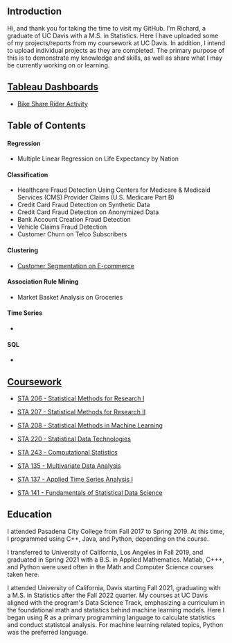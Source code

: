 ## Introduction

Hi, and thank you for taking the time to visit my GitHub. I'm Richard, a graduate of UC Davis with a M.S. in Statistics. Here I have uploaded some of my projects/reports from my coursework at UC Davis. In addition, I intend to upload individual projects as they are completed. The primary purpose of this is to demonstrate my knowledge and skills, as well as share what I may be currently working on or learning. 

## [Tableau Dashboards](https://public.tableau.com/app/profile/richard.ly5913/vizzes)
  - [Bike Share Rider Activity](https://public.tableau.com/app/profile/richard.ly5913/viz/BikeShareRiderActivity/Dashboard1)

## Table of Contents

#### Regression
  - Multiple Linear Regression on Life Expectancy by Nation
#### Classification
  - Healthcare Fraud Detection Using Centers for Medicare & Medicaid Services (CMS) Provider Claims (U.S. Medicare Part B)
  - Credit Card Fraud Detection on Synthetic Data
  - Credit Card Fraud Detection on Anonymized Data
  - Bank Account Creation Fraud Detection
  - Vehicle Claims Fraud Detection
  - Customer Churn on Telco Subscribers
#### Clustering
  - [Customer Segmentation on E-commerce](https://github.com/rly758/Projects/blob/main/e_commerce/Segmentation.ipynb)
#### Association Rule Mining
  - Market Basket Analysis on Groceries
#### Time Series
  - 
#### SQL
  - 

## [Coursework](https://github.com/rly758/Coursework)
  - [STA 206 - Statistical Methods for Research I](https://github.com/rly758/Coursework/tree/main/UC%20Davis/STA%20206)

  - [STA 207 - Statistical Methods for Research II](https://github.com/rly758/Coursework/tree/main/UC%20Davis/STA%20207)

  - [STA 208 - Statistical Methods in Machine Learning](https://github.com/rly758/Coursework/tree/main/UC%20Davis/STA%20208)

  - [STA 220 - Statistical Data Technologies](https://github.com/rly758/Coursework/tree/main/UC%20Davis/STA%20220)

  - [STA 243 - Computational Statistics](https://github.com/rly758/Coursework/tree/main/UC%20Davis/STA%20243)

  - [STA 135 - Multivariate Data Analysis](https://github.com/rly758/Coursework/tree/main/UC%20Davis/STA%20135)

  - [STA 137 - Applied Time Series Analysis I](https://github.com/rly758/Coursework/tree/main/UC%20Davis/STA%20137)

  - [STA 141 - Fundamentals of Statistical Data Science](https://github.com/rly758/Coursework/tree/main/UC%20Davis/STA%20141)


## Education

I attended Pasadena City College from Fall 2017 to Spring 2019. At this time, I programmed using C++, Java, and Python, depending on the course. 

I transferred to University of California, Los Angeles in Fall 2019, and graduated in Spring 2021 with a B.S. in Applied Mathematics. Matlab, C+++, and Python were used often in the Math and Computer Science courses taken here. 

I attended University of California, Davis starting Fall 2021, graduating with a M.S. in Statistics after the Fall 2022 quarter. My courses at UC Davis aligned with the program's Data Science Track, emphasizing a curriculum in the foundational math and statistics behind machine learning models. Here I began using R as a primary programming language to calculate statistics and conduct statistcal analysis. For machine learning related topics, Python was the preferred language. 



<!--
**rly758/rly758** is a ✨ _special_ ✨ repository because its `README.md` (this file) appears on your GitHub profile.

Here are some ideas to get you started:

- 🔭 I’m currently working on ...
- 🌱 I’m currently learning ...
- 👯 I’m looking to collaborate on ...
- 🤔 I’m looking for help with ...
- 💬 Ask me about ...
- 📫 How to reach me: ...
- 😄 Pronouns: ...
- ⚡ Fun fact: ...
-->
